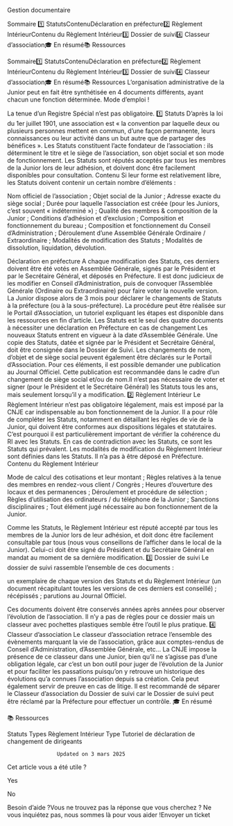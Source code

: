 



Gestion documentaire

Sommaire 
1️⃣ StatutsContenuDéclaration en préfecture2️⃣ Règlement IntérieurContenu du Règlement Intérieur3️⃣ Dossier de suivi4️⃣ Classeur d’association🎓 En résumé📚 Ressources



Sommaire1️⃣ StatutsContenuDéclaration en préfecture2️⃣ Règlement IntérieurContenu du Règlement Intérieur3️⃣ Dossier de suivi4️⃣ Classeur d’association🎓 En résumé📚 Ressources
L’organisation administrative de la Junior peut en fait être synthétisée en 4 documents différents, ayant chacun une fonction déterminée. Mode d’emploi !


La tenue d’un Registre Spécial n’est pas obligatoire.
1️⃣ Statuts
D’après la loi du 1er juillet 1901, une association est « la convention par laquelle deux ou plusieurs personnes mettent en commun, d’une façon permanente, leurs connaissances ou leur activité dans un but autre que de partager des bénéfices ».
Les Statuts constituent l’acte fondateur de l’association : ils déterminent le titre et le siège de l’association, son objet social et son mode de fonctionnement.
Les Statuts sont réputés acceptés par tous les membres de la Junior lors de leur adhésion, et doivent donc être facilement disponibles pour consultation.
Contenu
Si leur forme est relativement libre, les Statuts doivent contenir un certain nombre d’éléments :

Nom officiel de l’association ;
Objet social de la Junior ;
Adresse exacte du siège social ;
Durée pour laquelle l’association est créée (pour les Juniors, c’est souvent « indéterminé ») ;
Qualité des membres & composition de la Junior ;
Conditions d’adhésion et d’exclusion ;
Composition et fonctionnement du bureau ;
Composition et fonctionnement du Conseil d’Administration ;
Déroulement d’une Assemblée Générale Ordinaire / Extraordinaire ;
Modalités de modification des Statuts ;
Modalités de dissolution, liquidation, dévolution.

Déclaration en préfecture
A chaque modification des Statuts, ces derniers doivent être été votés en Assemblée Générale, signés par le Président et par le Secrétaire Général, et déposés en Préfecture. Il est donc judicieux de les modifier en Conseil d’Administration, puis de convoquer l’Assemblée Générale (Ordinaire ou Extraordinaire) pour faire voter la nouvelle version.
La Junior dispose alors de 3 mois pour déclarer le changements de Statuts à la préfecture (ou à la sous-préfecture). La procédure peut être réalisée sur le Portail d’Association, un tutoriel expliquant les étapes est disponible dans les ressources en fin d’article. Les Statuts est le seul des quatre documents à nécessiter une déclaration en Préfecture en cas de changement
Les nouveaux Statuts entrent en vigueur à la date d’Assemblée Générale. Une copie des Statuts, datée et signée par le Président et Secrétaire Général, doit être consignée dans le Dossier de Suivi.
Les changements de nom, d’objet et de siège social peuvent également être déclarés sur le Portail d’Association. Pour ces éléments, il est possible demander une publication au Journal Officiel. Cette publication est recommandée dans le cadre d’un changement de siège social et/ou de nom.Il n’est pas nécessaire de voter et signer (pour le Président et le Secrétaire Général) les Statuts tous les ans, mais seulement lorsqu’il y a modification.
2️⃣ Règlement Intérieur
Le Règlement Intérieur n’est pas obligatoire légalement, mais est imposé par la CNJE car indispensable au bon fonctionnement de la Junior. Il a pour rôle de compléter les Statuts, notamment en détaillant les règles de vie de la Junior, qui doivent être conformes aux dispositions légales et statutaires. C’est pourquoi il est particulièrement important de vérifier la cohérence du RI avec les Statuts. En cas de contradiction avec les Statuts, ce sont les Statuts qui prévalent. Les modalités de modification du Règlement Intérieur sont définies dans les Statuts. Il n’a pas à être déposé en Préfecture.
Contenu du Règlement Intérieur

Mode de calcul des cotisations et leur montant ;
Règles relatives à la tenue des membres en rendez-vous client / Congrès ;
Heures d’ouverture des locaux et des permanences ;
Déroulement et procédure de sélection ;
Règles d’utilisation des ordinateurs / du téléphone de la Junior ;
Sanctions disciplinaires ;
Tout élément jugé nécessaire au bon fonctionnement de la Junior.

Comme les Statuts, le Règlement Intérieur est réputé accepté par tous les membres de la Junior lors de leur adhésion, et doit donc être facilement consultable par tous (nous vous conseillons de l’afficher dans le local de la Junior). Celui-ci doit être signé du Président et du Secrétaire Général en mandat au moment de sa dernière modification.
3️⃣ Dossier de suivi
Le dossier de suivi rassemble l’ensemble de ces documents :

un exemplaire de chaque version des Statuts et du Règlement Intérieur (un document récapitulant toutes les versions de ces derniers est conseillé) ;
récépissés ;
parutions au Journal Officiel.

Ces documents doivent être conservés années après années pour observer l’évolution de l’association. Il n’y a pas de règles pour ce dossier mais un classeur avec pochettes plastiques semble être l’outil le plus pratique.
4️⃣ Classeur d’association
Le classeur d’association retrace l’ensemble des évènements marquant la vie de l’association, grâce aux comptes-rendus de Conseil d’Administration, d’Assemblée Générale, etc…
La CNJE impose la présence de ce classeur dans une Junior, bien qu’il ne s’agisse pas d’une obligation légale, car c’est un bon outil pour juger de l’évolution de la Junior et pour faciliter les passations puisqu’on y retrouve un historique des évolutions qu’a connues l’association depuis sa création. Cela peut également servir de preuve en cas de litige.
Il est recommandé de séparer le Classeur d’association du Dossier de suivi car le Dossier de suivi peut être réclamé par la Préfecture pour effectuer un contrôle.
🎓 En résumé


📚 Ressources

Statuts Types
Règlement Intérieur Type
Tutoriel de déclaration de changement de dirigeants




					Updated on 3 mars 2025				



Cet article vous a été utile ?




Yes



No





Besoin d’aide ?Vous ne trouvez pas la réponse que vous cherchez ? Ne vous inquiétez pas, nous sommes là pour vous aider !Envoyer un ticket

